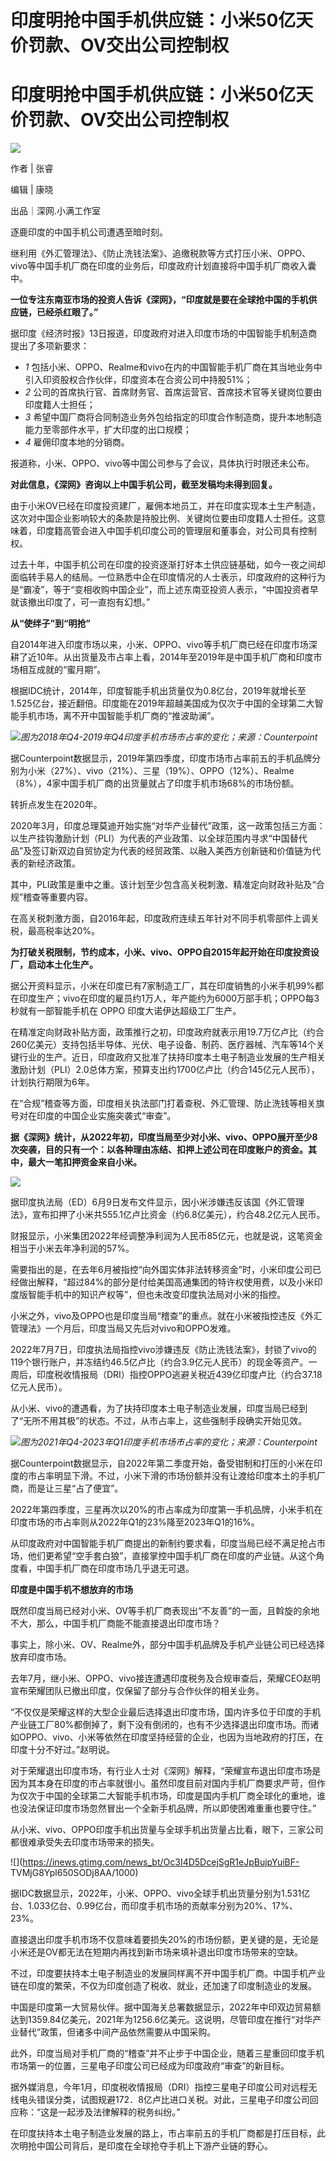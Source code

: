 # 印度明抢中国手机供应链：小米50亿天价罚款、OV交出公司控制权

# 印度明抢中国手机供应链：小米50亿天价罚款、OV交出公司控制权

![](https://inews.gtimg.com/news_bt/OdqYsueKjoTlyn17e-rltt9TLgoPiqfkWn8BgD3V6HKZgAA/1000)

作者 | 张睿

编辑 | 康晓

出品｜深网.小满工作室

逐鹿印度的中国手机公司遭遇至暗时刻。

继利用《外汇管理法》、《防止洗钱法案》、追缴税款等方式打压小米、OPPO、vivo等中国手机厂商在印度的业务后，印度政府计划直接将中国手机厂商收入囊中。

**一位专注东南亚市场的投资人告诉《深网》，“印度就是要在全球抢中国的手机供应链，已经杀红眼了。”**

据印度《经济时报》13日报道，印度政府对进入印度市场的中国智能手机制造商提出了多项新要求：

  * _1_ 包括小米、OPPO、Realme和vivo在内的中国智能手机厂商在其当地业务中引入印资股权合作伙伴，印度资本在合资公司中持股51%；
  * _2_ 公司的首席执行官、首席财务官、首席运营官、首席技术官等关键岗位要由印度籍人士担任；
  * _3_ 希望中国厂商将合同制造业务外包给指定的印度合作制造商，提升本地制造能力至零部件水平，扩大印度的出口规模；
  * _4_ 雇佣印度本地的分销商。

报道称，小米、OPPO、vivo等中国公司参与了会议，具体执行时限还未公布。

**对此信息，《深网》咨询以上中国手机公司，截至发稿均未得到回复。**

由于小米OV已经在印度投资建厂，雇佣本地员工，并在印度实现本土生产制造，这次对中国企业影响较大的条款是持股比例、关键岗位要由印度籍人士担任。这意味着，印度籍高管会进入中国手机印度公司的管理层和董事会，对公司具有控制权。

过去十年，中国手机公司在印度的投资逐渐打好本土供应链基础，如今一夜之间却面临转手易人的结局。一位熟悉中企在印度情况的人士表示，印度政府的这种行为是“霸凌”，等于“变相收购中国企业”，而上述东南亚投资人表示，“中国投资者早就该撤出印度了，可一直抱有幻想。”

**从“使绊子”到“明抢”**

自2014年进入印度市场以来，小米、OPPO、vivo等手机厂商已经在印度市场深耕了近10年。从出货量及市占率上看，2014年至2019年是中国手机厂商和印度市场相互成就的“蜜月期”。

根据IDC统计，2014年，印度智能手机出货量仅为0.8亿台，2019年就增长至1.525亿台，接近翻倍。印度能在2019年超越美国成为仅次于中国的全球第二大智能手机市场，离不开中国智能手机厂商的“推波助澜”。

![](https://inews.gtimg.com/news_bt/OWiaCfWdiH2FbEg6HGlANlQn_ppb9TFihtcPBdbiOUoeQAA/1000)_图为2018年Q4-2019年Q4印度手机市场市占率的变化；来源：Counterpoint_

据Counterpoint数据显示，2019年第四季度，印度市场市占率前五的手机品牌分别为小米（27%）、vivo（21%）、三星（19%）、OPPO（12%）、Realme（8%），4家中国手机厂商的出货量就占了印度手机市场68%的市场份额。

转折点发生在2020年。

2020年3月，印度总理莫迪开始实施“对华产业替代”政策，这一政策包括三方面：以生产挂钩激励计划（PLI）为代表的产业政策、以全球范围内寻求“中国替代品”及签订新双边自贸协定为代表的经贸政策、以融入美西方创新链和价值链为代表的新经济政策。

其中，PLI政策是重中之重。该计划至少包含高关税刺激、精准定向财政补贴及“合规”稽查等重要内容。

在高关税刺激方面，自2016年起，印度政府连续五年针对不同手机零部件上调关税，最高税率达20%。

**为打破关税限制，节约成本，小米、vivo、OPPO自2015年起开始在印度投资设厂，启动本土化生产。**

据公开资料显示，小米在印度已有7家制造工厂，其在印度销售的小米手机99%都在印度生产；vivo在印度的雇员约1万人，年产能约为6000万部手机；OPPO每3秒就有一部智能手机在
OPPO 印度大诺伊达超级工厂生产。

在精准定向财政补贴方面，政策推行之初，印度政府就表示用19.7万亿卢比（约合260亿美元）支持包括半导体、光伏、电子设备、制药、医疗器械、汽车等14个关键行业的生产。近日，印度政府又批准了扶持印度本土电子制造业发展的生产相关激励计划（PLI）2.0总体方案，预算支出约1700亿卢比（约合145亿元人民币），计划执行期限为6年。

在“合规”稽查等方面，印度相关执法部门打着查税、外汇管理、防止洗钱等相关旗号对在印度的中国企业实施突袭式“审查”。

**据《深网》统计，从2022年初，印度当局至少对小米、vivo、OPPO展开至少8次突袭，目的只有一个：以各种理由冻结、扣押上述公司在印度账户的资金。其中，最大一笔扣押资金来自小米。**

![](https://inews.gtimg.com/news_bt/OmT2Rer-3tXxw7SjYVsQ3aNOGEF81xaZNmO1Ie5o42yBAAA/1000)

据印度执法局（ED）6月9日发布文件显示，因小米涉嫌违反该国《外汇管理法》，宣布扣押了小米共555.1亿卢比资金（约6.8亿美元），约合48.2亿元人民币。

财报显示，小米集团2022年经调整净利润为人民币85亿元，也就是说，这笔资金相当于小米去年净利润的57%。

需要指出的是，在去年6月被指控“向外国实体非法转移资金”时，小米印度公司已经做出解释，“超过84%的部分是付给美国高通集团的特许权使用费，以及小米印度版智能手机中的知识产权等”，但也未改变印度执法局对小米的指控。

小米之外，vivo及OPPO也是印度当局“稽查”的重点。就在小米被指控违反《外汇管理法》一个月后，印度当局又先后对vivo和OPPO发难。

2022年7月7日，印度执法局指控vivo涉嫌违反《防止洗钱法案》，封锁了vivo的119个银行账户，并冻结约46.5亿卢比（约合3.9亿元人民币）的现金等资产。一周后，印度税收情报局（DRI）指控OPPO逃避关税近439亿印度卢比（约合37.18亿元人民币）。

从小米、vivo的遭遇看，为了扶持印度本土电子制造业发展，印度当局已经到了“无所不用其极”的状态。不过，从市占率上，这些强制手段确实开始见效。

![](https://inews.gtimg.com/news_bt/ObPm0_KEi75xTAY9m7G1EmjEFlNOVisTtjehZcBtu3xwIAA/1000)_图为2021年Q4-2023年Q1印度手机市场市占率的变化；来源：Counterpoint_

据Counterpoint数据显示，自2022年第二季度开始，备受钳制和打压的小米在印度的市占率明显下滑。不过，小米下滑的市场份额并没有让渡给印度本土的手机厂商，而是让三星“占了便宜”。

2022年第四季度，三星再次以20%的市占率成为印度第一手机品牌，小米手机在印度市场的市占率则从2022年Q1的23%降至2023年Q1的16%。

从印度政府对中国智能手机厂商提出的新制约要求看，印度当局已经不满足抢占市场，他们更希望“空手套白狼”，直接掌控中国手机厂商在印度的产业链。从这个角度看，中国手机厂商在印度市场几乎退无可退。

**印度是中国手机不想放弃的市场**

既然印度当局已经对小米、OV等手机厂商表现出“不友善”的一面，且斡旋的余地不大，那么，中国手机厂商能不能直接退出印度市场？

事实上，除小米、OV、Realme外，部分中国手机品牌及手机产业链公司已经选择放弃印度市场。

去年7月，继小米、OPPO、vivo接连遭遇印度税务及合规审查后，荣耀CEO赵明宣布荣耀团队已撤出印度，仅保留了部分与合作伙伴的相关业务。

“不仅仅是荣耀这样的大型企业最后选择退出印度市场，国内许多位于印度的手机产业链工厂80%都倒掉了，剩下没有倒闭的，也有不少选择退出印度市场。而诸如OPPO、vivo、小米等依然在印度坚持经营的企业，也因为当地政府的打压，在印度十分不好过。”赵明说。

对于荣耀退出印度市场，有行业人士对《深网》解释，“荣耀宣布退出印度市场是因为其本身在印度的市占率就很小。虽然印度目前对国内手机厂商要求严苛，但作为仅次于中国的全球第二大智能手机市场，印度是国内手机厂商全球化的重地，谁也没法保证印度市场忽然冒出一个全新手机品牌，所以即使困难重重也要守住。”

从小米、vivo、OPPO印度手机出货量与全球手机出货量占比看，眼下，三家公司都很难承受失去印度市场带来的损失。

![](https://inews.gtimg.com/news_bt/Oc3I4D5DcejSgR1eJpBujpYuiBF-
TVMjG8Ypl650SODj8AA/1000)

据IDC数据显示，2022年，小米、OPPO、vivo全球手机出货量分别为1.531亿台、1.033亿台、0.99亿台，而印度手机市场的贡献率分别为20%、17%、23%。

直接退出印度手机市场不仅意味着要损失20%的市场份额，更关键的是，无论是小米还是OV都无法在短期内再找到新市场来填补退出印度市场带来的空缺。

不过，印度要扶持本土电子制造业的发展同样离不开中国手机厂商。中国手机产业链在印度的繁荣，不仅为印度创造了税收、就业，还加速了印度制造业的发展。

中国是印度第一大贸易伙伴。据中国海关总署数据显示，2022年中印双边贸易额达到1359.84亿美元，2021年为1256.6亿美元。这说明，尽管印度在推行“对华产业替代”政策，但诸多中间产品依然需要从中国采购。

此外，印度当局对手机厂商的“稽查”并不止步于中国企业，随着三星重回印度手机市场第一的位置，三星电子印度公司已经成为印度政府“审查”的新目标。

据外媒消息，今年1月，印度税收情报局（DRI）指控三星电子印度公司对远程无线电头错误分类，试图规避172．8亿卢比进口关税。对此，三星电子印度公司回应称：“这是一起涉及法律解释的税务纠纷。”

在印度扶持本土电子制造业发展的路上，市占率前五的手机厂商都是打压目标，此次明抢中国公司背后，是印度在全球抢夺手机上下游产业链的野心。

